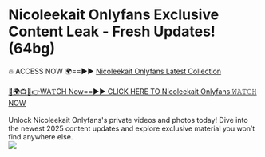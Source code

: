 # Nicoleekait Onlyfans Exclusive Content Leak - Fresh Updates! (64bg)

🔥 ACCESS NOW 🌍==►► <a href="https://tinyurl.com/kvy9nzfs" rel="nofollow">Nicoleekait Onlyfans Latest Collection</a>
<br><br>
[🔴🌍📺📱👉WA𝚃CH Now==►► CLICK HERE TO Nicoleekait Onlyfans 𝚆𝙰𝚃𝙲𝙷 NOW](https://tinyurl.com/kvy9nzfs)
<br><br>
Unlock Nicoleekait Onlyfans's private videos and photos today! Dive into the newest 2025 content updates and explore exclusive material you won’t find anywhere else.
<br>
<a href="https://tinyurl.com/kvy9nzfs" rel="nofollow" data-target="animated-image.originalLink"><img src="https://camo.githubusercontent.com/8a4f000d20f83aca3bf7ec5f350d767afa0574a8a352519fd8cfa583a6f93a33/68747470733a2f2f692e696d6775722e636f6d2f644a486b345a712e676966" data-canonical-src="https://i.imgur.com/dJHk4Zq.gif" style="max-width: 100%; display: inline-block;" data-target="animated-image.originalImage"></a>
<br>
